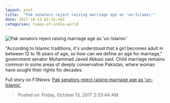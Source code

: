 ```yaml
---
layout: post
title:  "Pak senators reject raising marriage age as 'un-Islamic'"
date: 2017-10-13 02:33:44Z
categories: times-of-india-world
---
```


![Pak senators reject raising marriage age as 'un-Islamic'](https://static.toiimg.com/photo/msid-61061467/61061467.jpg?98222)

"According to Islamic traditions, it's understood that a girl becomes adult in between 12 to 16 years of age, so how can we define an age for marriage," government senator Muhammad Javed Abbasi said. Child marriage remains common in some areas of deeply conservative Pakistan, where woman have sought their rights for decades.


Full story on F3News: [Pak senators reject raising marriage age as 'un-Islamic'](http://www.f3nws.com/n/SyUPTH)

> Posted on: Friday, October 13, 2017 2:33:44 AM
